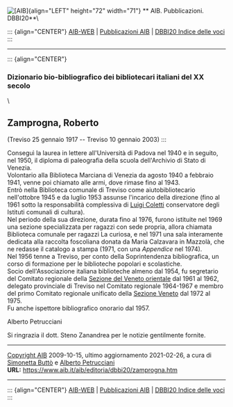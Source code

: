 ![\[AIB\]](/aib/wi/aibv72.gif){align="LEFT" height="72" width="71"}
** AIB. Pubblicazioni. DBBI20**\

::: {align="CENTER"}
[AIB-WEB](/) \| [Pubblicazioni AIB](/pubblicazioni/) \| [DBBI20 Indice
delle voci](dbbi20.htm)
:::

------------------------------------------------------------------------

::: {align="CENTER"}
### Dizionario bio-bibliografico dei bibliotecari italiani del XX secolo

\

## Zamprogna, Roberto

(Treviso 25 gennaio 1917 -- Treviso 10 gennaio 2003)
:::

Conseguì la laurea in lettere all\'Università di Padova nel 1940 e in
seguito, nel 1950, il diploma di paleografia della scuola dell\'Archivio
di Stato di Venezia.\
Volontario alla Biblioteca Marciana di Venezia da agosto 1940 a febbraio
1941, venne poi chiamato alle armi, dove rimase fino al 1943.\
Entrò nella Biblioteca comunale di Treviso come aiutobibliotecario
nell\'ottobre 1945 e da luglio 1953 assunse l\'incarico della direzione
(fino al 1961 sotto la responsabilità complessiva di [Luigi
Coletti](coletti.htm) conservatore degli Istituti comunali di cultura).\
Nel periodo della sua direzione, durata fino al 1976, furono istituite
nel 1969 una sezione specializzata per ragazzi con sede propria, allora
chiamata Biblioteca comunale per ragazzi La curiosa, e nel 1971 una sala
interamente dedicata alla raccolta foscoliana donata da Maria Calzavara
in Mazzolà, che ne redasse il catalogo a stampa (1971, con una
*Appendice* nel 1974).\
Nel 1956 tenne a Treviso, per conto della Soprintendenza bibliografica,
un corso di formazione per le biblioteche popolari e scolastiche.\
Socio dell\'Associazione italiana biblioteche almeno dal 1954, fu
segretario del Comitato regionale della [Sezione del Veneto
orientale](/aib/stor/sezioni/ven-or.htm) dal 1961 al 1962, delegato
provinciale di Treviso nel Comitato regionale 1964-1967 e membro del
primo Comitato regionale unificato della [Sezione
Veneto](/aib/stor/sezioni/ven.htm) dal 1972 al 1975.\
Fu anche ispettore bibliografico onorario dal 1957.

Alberto Petrucciani

Si ringrazia il dott. Steno Zanandrea per le notizie gentilmente
fornite.

------------------------------------------------------------------------

[Copyright AIB](/su-questo-sito/dichiarazione-di-copyright-aib-web/)
2009-10-15, ultimo aggiornamento 2021-02-26, a cura di [Simonetta
Buttò](/aib/redazione3.htm) e [Alberto
Petrucciani](/su-questo-sito/redazione-aib-web/)\
**URL:** https://www.aib.it/aib/editoria/dbbi20/zamprogna.htm

------------------------------------------------------------------------

::: {align="CENTER"}
[AIB-WEB](/) \| [Pubblicazioni AIB](/pubblicazioni/) \| [DBBI20 Indice
delle voci](dbbi20.htm)
:::
